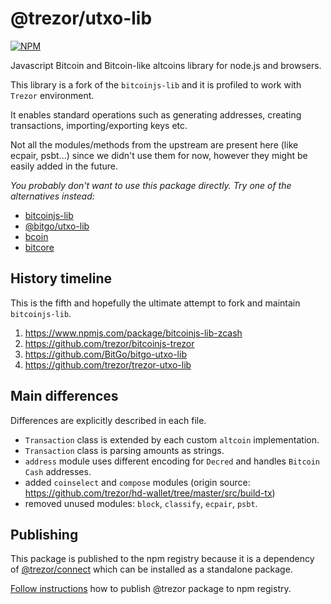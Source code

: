 # @trezor/utxo-lib

[![NPM](https://img.shields.io/npm/v/@trezor/utxo-lib.svg)](https://www.npmjs.org/package/@trezor/utxo-lib)

Javascript Bitcoin and Bitcoin-like altcoins library for node.js and browsers.

This library is a fork of the `bitcoinjs-lib` and it is profiled to work with `Trezor` environment.

It enables standard operations such as generating addresses, creating transactions, importing/exporting keys etc.

Not all the modules/methods from the upstream are present here (like ecpair, psbt...) since we didn't use them for now, however they might be easily added in the future.

_You probably don't want to use this package directly. Try one of the alternatives instead:_

- [bitcoinjs-lib](https://github.com/bitcoinjs/bitcoinjs-lib)
- [@bitgo/utxo-lib](https://github.com/BitGo/BitGoJS/tree/master/modules/utxo-lib)
- [bcoin](https://github.com/indutny/bcoin)
- [bitcore](https://github.com/bitpay/bitcore)

## History timeline

This is the fifth and hopefully the ultimate attempt to fork and maintain `bitcoinjs-lib`.

1. https://www.npmjs.com/package/bitcoinjs-lib-zcash
1. https://github.com/trezor/bitcoinjs-trezor
1. https://github.com/BitGo/bitgo-utxo-lib
1. https://github.com/trezor/trezor-utxo-lib

## Main differences

Differences are explicitly described in each file.

- `Transaction` class is extended by each custom `altcoin` implementation.
- `Transaction` class is parsing amounts as strings.
- `address` module uses different encoding for `Decred` and handles `Bitcoin Cash` addresses.
- added `coinselect` and `compose` modules (origin source: https://github.com/trezor/hd-wallet/tree/master/src/build-tx)
- removed unused modules: `block`, `classify`, `ecpair`, `psbt`.

## Publishing

This package is published to the npm registry because it is a dependency of [@trezor/connect](https://github.com/trezor/trezor-suite/issues/5440) which can be installed as a standalone package.

[Follow instructions](../../docs/releases/npm-packages.md) how to publish @trezor package to npm registry.
